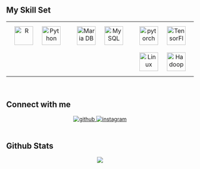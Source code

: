 

<!--
**youjin2github/youjin2github** is a ✨ _special_ ✨ repository because its `README.md` (this file) appears on your GitHub profile.



Here are some ideas to get you started:





- 🔭 I’m currently working on ...
- 🌱 I’m currently learning ...
- 👯 I’m looking to collaborate on ...
- 🤔 I’m looking for help with ...
- 💬 Ask me about ...
- 📫 How to reach me: ...
- 😄 Pronouns: ...
- ⚡ Fun fact: ...
-->


<br/>  


## My Skill Set  
<table><tr><td valign="top" width="33%">

<div align="center">  
<img style="margin: 10px" src="https://profilinator.rishav.dev/skills-assets/r.svg" alt="R" height="50" />  
<img style="margin: 10px" src="https://profilinator.rishav.dev/skills-assets/python-original.svg" alt="Python" height="50" />  
</div>

</td><td valign="top" width="33%">

<div align="center">  
<img style="margin: 10px" src="https://profilinator.rishav.dev/skills-assets/mariadb.png" alt="Maria DB" height="50" />  
<img style="margin: 10px" src="https://profilinator.rishav.dev/skills-assets/mysql-original-wordmark.svg" alt="MySQL" height="50" />  
</div>

  
</td><td valign="top" width="33%">

  
<div align="center">  
<img style="margin: 10px" src="https://profilinator.rishav.dev/skills-assets/pytorch-icon.svg" alt="pytorch" height="50" />  
<img style="margin: 10px" src="https://profilinator.rishav.dev/skills-assets/tensorflow-icon.svg" alt="TensorFlow" height="50" />  
<img style="margin: 10px" src="https://profilinator.rishav.dev/skills-assets/linux-original.svg" alt="Linux" height="50" />  
<img style="margin: 10px" src="https://profilinator.rishav.dev/skills-assets/apache_hadoop-icon.svg" alt="Hadoop" height="50" />  

</div>

</td></tr></table>  

<br/>  

## Connect with me  
<div align="center">
<a href="https://github.com/youjin2github" target="_blank">
<img src=https://img.shields.io/badge/github-%2324292e.svg?&style=for-the-badge&logo=github&logoColor=white alt=github style="margin-bottom: 5px;" />
</a>
<a href="https://instagram.com/you._.jin_2" target="_blank">
<img src=https://img.shields.io/badge/instagram-%23000000.svg?&style=for-the-badge&logo=instagram&logoColor=white alt=instagram style="margin-bottom: 5px;" />
</a>  
</div>  
  
<br/>  


## Github Stats  
<div align="center"><img src="https://github-readme-stats.vercel.app/api?username=youjin2github&show_icons=true&count_private=true&hide_border=true" align="center" /></div>  

<br/>  


